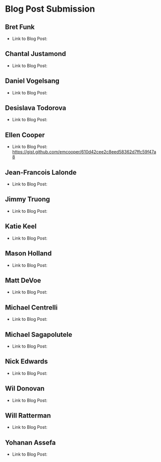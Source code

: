 # Blog Post Submission

## Bret Funk

* Link to Blog Post: 

## Chantal Justamond

* Link to Blog Post:

## Daniel Vogelsang

* Link to Blog Post: 

## Desislava Todorova

* Link to Blog Post:

## Ellen Cooper

* Link to Blog Post: https://gist.github.com/emcooper/610d42cee2c8eed58362d7ffc59f47a8

## Jean-Francois Lalonde

* Link to Blog Post: 

## Jimmy Truong

* Link to Blog Post: 

## Katie Keel

* Link to Blog Post:

## Mason Holland

* Link to Blog Post: 

## Matt DeVoe

* Link to Blog Post: 

## Michael Centrelli

* Link to Blog Post: 

## Michael Sagapolutele

* Link to Blog Post: 

## Nick Edwards 

* Link to Blog Post:

## Wil Donovan

* Link to Blog Post: 

## Will Ratterman

* Link to Blog Post:

## Yohanan Assefa

* Link to Blog Post:
